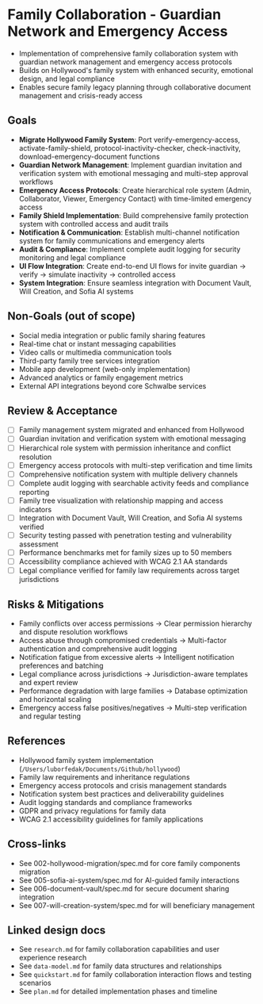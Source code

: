 # Family Collaboration - Guardian Network and Emergency Access

- Implementation of comprehensive family collaboration system with guardian network management and emergency access protocols
- Builds on Hollywood's family system with enhanced security, emotional design, and legal compliance
- Enables secure family legacy planning through collaborative document management and crisis-ready access

## Goals

- **Migrate Hollywood Family System**: Port verify-emergency-access, activate-family-shield, protocol-inactivity-checker, check-inactivity, download-emergency-document functions
- **Guardian Network Management**: Implement guardian invitation and verification system with emotional messaging and multi-step approval workflows
- **Emergency Access Protocols**: Create hierarchical role system (Admin, Collaborator, Viewer, Emergency Contact) with time-limited emergency access
- **Family Shield Implementation**: Build comprehensive family protection system with controlled access and audit trails
- **Notification & Communication**: Establish multi-channel notification system for family communications and emergency alerts
- **Audit & Compliance**: Implement complete audit logging for security monitoring and legal compliance
- **UI Flow Integration**: Create end-to-end UI flows for invite guardian → verify → simulate inactivity → controlled access
- **System Integration**: Ensure seamless integration with Document Vault, Will Creation, and Sofia AI systems

## Non-Goals (out of scope)

- Social media integration or public family sharing features
- Real-time chat or instant messaging capabilities
- Video calls or multimedia communication tools
- Third-party family tree services integration
- Mobile app development (web-only implementation)
- Advanced analytics or family engagement metrics
- External API integrations beyond core Schwalbe services

## Review & Acceptance

- [ ] Family management system migrated and enhanced from Hollywood
- [ ] Guardian invitation and verification system with emotional messaging
- [ ] Hierarchical role system with permission inheritance and conflict resolution
- [ ] Emergency access protocols with multi-step verification and time limits
- [ ] Comprehensive notification system with multiple delivery channels
- [ ] Complete audit logging with searchable activity feeds and compliance reporting
- [ ] Family tree visualization with relationship mapping and access indicators
- [ ] Integration with Document Vault, Will Creation, and Sofia AI systems verified
- [ ] Security testing passed with penetration testing and vulnerability assessment
- [ ] Performance benchmarks met for family sizes up to 50 members
- [ ] Accessibility compliance achieved with WCAG 2.1 AA standards
- [ ] Legal compliance verified for family law requirements across target jurisdictions

## Risks & Mitigations

- Family conflicts over access permissions → Clear permission hierarchy and dispute resolution workflows
- Access abuse through compromised credentials → Multi-factor authentication and comprehensive audit logging
- Notification fatigue from excessive alerts → Intelligent notification preferences and batching
- Legal compliance across jurisdictions → Jurisdiction-aware templates and expert review
- Performance degradation with large families → Database optimization and horizontal scaling
- Emergency access false positives/negatives → Multi-step verification and regular testing

## References

- Hollywood family system implementation (`/Users/luborfedak/Documents/Github/hollywood`)
- Family law requirements and inheritance regulations
- Emergency access protocols and crisis management standards
- Notification system best practices and deliverability guidelines
- Audit logging standards and compliance frameworks
- GDPR and privacy regulations for family data
- WCAG 2.1 accessibility guidelines for family applications

## Cross-links

- See 002-hollywood-migration/spec.md for core family components migration
- See 005-sofia-ai-system/spec.md for AI-guided family interactions
- See 006-document-vault/spec.md for secure document sharing integration
- See 007-will-creation-system/spec.md for will beneficiary management

## Linked design docs

- See `research.md` for family collaboration capabilities and user experience research
- See `data-model.md` for family data structures and relationships
- See `quickstart.md` for family collaboration interaction flows and testing scenarios
- See `plan.md` for detailed implementation phases and timeline
